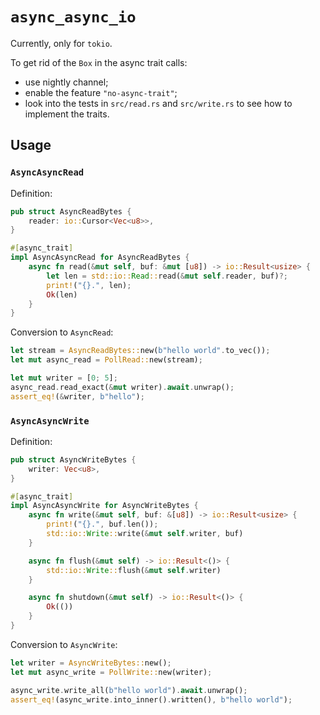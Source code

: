 # `async_async_io`

Currently, only for `tokio`.

To get rid of the `Box` in the async trait calls:

- use nightly channel;
- enable the feature `"no-async-trait"`;
- look into the tests in `src/read.rs` and `src/write.rs` to see how to implement the traits.

## Usage

### `AsyncAsyncRead`

Definition:

```rust
pub struct AsyncReadBytes {
    reader: io::Cursor<Vec<u8>>,
}

#[async_trait]
impl AsyncAsyncRead for AsyncReadBytes {
    async fn read(&mut self, buf: &mut [u8]) -> io::Result<usize> {
        let len = std::io::Read::read(&mut self.reader, buf)?;
        print!("{}.", len);
        Ok(len)
    }
}
```

Conversion to `AsyncRead`:

```rust
let stream = AsyncReadBytes::new(b"hello world".to_vec());
let mut async_read = PollRead::new(stream);

let mut writer = [0; 5];
async_read.read_exact(&mut writer).await.unwrap();
assert_eq!(&writer, b"hello");
```

### `AsyncAsyncWrite`

Definition:

```rust
pub struct AsyncWriteBytes {
    writer: Vec<u8>,
}

#[async_trait]
impl AsyncAsyncWrite for AsyncWriteBytes {
    async fn write(&mut self, buf: &[u8]) -> io::Result<usize> {
        print!("{}.", buf.len());
        std::io::Write::write(&mut self.writer, buf)
    }

    async fn flush(&mut self) -> io::Result<()> {
        std::io::Write::flush(&mut self.writer)
    }

    async fn shutdown(&mut self) -> io::Result<()> {
        Ok(())
    }
}
```

Conversion to `AsyncWrite`:

```rust
let writer = AsyncWriteBytes::new();
let mut async_write = PollWrite::new(writer);

async_write.write_all(b"hello world").await.unwrap();
assert_eq!(async_write.into_inner().written(), b"hello world");
```

